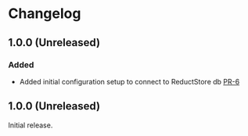 # Changelog

## 1.0.0 (Unreleased)

### Added
* Added initial configuration setup to connect to ReductStore db [PR-6](https://github.com/reductstore/reduct-grafana/pull/6)

## 1.0.0 (Unreleased)
Initial release.
